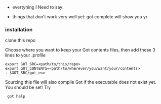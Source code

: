 - evertyhing I Need to say:

- things that don't work very well yet:
got complete will show you yr

### installation

clone this repo

Choose where you want to keep your Got contents files, then add these 3 lines to your .profile

```
export GOT_SRC=<path/to/this/repo>
export GOT_CONTENTS=<path/to/wherever/you/want/your/contents>
. $GOT_SRC/got_env
```
Sourcing this file will also compile Got if the executable does not exist yet.
You should be set! Try
```
 got help
```

